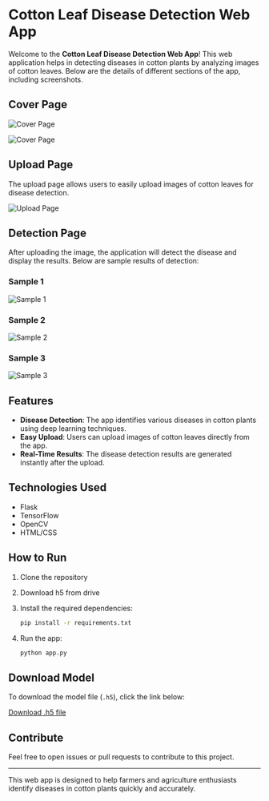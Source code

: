 # Cotton Leaf Disease Detection Web App

Welcome to the **Cotton Leaf Disease Detection Web App**! This web application helps in detecting diseases in cotton plants by analyzing images of cotton leaves. Below are the details of different sections of the app, including screenshots.

## Cover Page
![Cover Page](https://github.com/user-attachments/assets/dc13c743-a969-48a4-96a7-9557308443cb)




![Cover Page](https://github.com/user-attachments/assets/f01f802a-86df-42f8-8369-6c3d99bbcf6b)

## Upload Page

The upload page allows users to easily upload images of cotton leaves for disease detection.

![Upload Page](https://github.com/user-attachments/assets/5a6e3467-41bc-4be3-9343-da55f5cab396)

## Detection Page

After uploading the image, the application will detect the disease and display the results. Below are sample results of detection:

### Sample 1

![Sample 1](https://github.com/user-attachments/assets/6901acb8-1ae1-4d11-8e99-dc9d39e51e13)

### Sample 2

![Sample 2](https://github.com/user-attachments/assets/90cca956-aae8-40f4-a7ab-f7f757784f42)

### Sample 3

![Sample 3](https://github.com/user-attachments/assets/49703806-43e1-439d-a20c-6646f516d67f)

## Features

- **Disease Detection**: The app identifies various diseases in cotton plants using deep learning techniques.
- **Easy Upload**: Users can upload images of cotton leaves directly from the app.
- **Real-Time Results**: The disease detection results are generated instantly after the upload.

## Technologies Used

- Flask
- TensorFlow
- OpenCV
- HTML/CSS

## How to Run

1. Clone the repository
2. Download h5 from drive
3. Install the required dependencies:

    ```bash
    pip install -r requirements.txt
    ```

4. Run the app:

    ```bash
    python app.py
    ```

## Download Model

To download the model file (`.h5`), click the link below:

[Download .h5 file](https://drive.google.com/file/d/1FMpUMo_f4ONrfayqgdpjwFSg7Yb-kqmC/view?usp=sharing)


## Contribute

Feel free to open issues or pull requests to contribute to this project.

---

This web app is designed to help farmers and agriculture enthusiasts identify diseases in cotton plants quickly and accurately.
